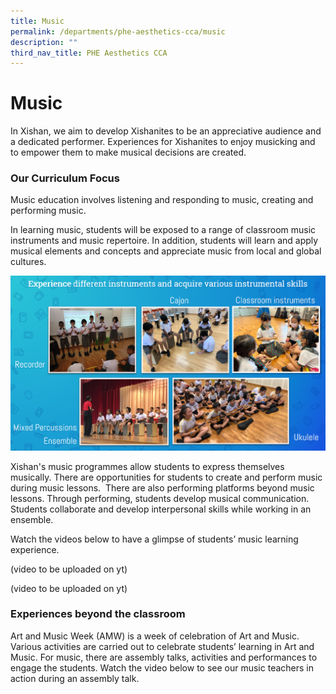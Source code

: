 ```yaml
---
title: Music
permalink: /departments/phe-aesthetics-cca/music
description: ""
third_nav_title: PHE Aesthetics CCA
---
```

# **Music**

In Xishan, we aim to develop Xishanites to be an appreciative audience and a dedicated performer. Experiences for Xishanites to enjoy musicking and to empower them to make musical decisions are created.   

### Our Curriculum Focus

Music education involves listening and responding to music, creating and performing music.   

In learning music, students will be exposed to a range of classroom music instruments and music repertoire. In addition, students will learn and apply musical elements and concepts and appreciate music from local and global cultures.

![](/images/53.png)

Xishan's music programmes allow students to express themselves musically. There are opportunities for students to create and perform music during music lessons.  There are also performing platforms beyond music lessons. Through performing, students develop musical communication. Students collaborate and develop interpersonal skills while working in an ensemble.  

Watch the videos below to have a glimpse of students’ music learning experience.

(video to be uploaded on yt)

(video to be uploaded on yt)

### Experiences beyond the classroom

Art and Music Week (AMW) is a week of celebration of Art and Music. Various activities are carried out to celebrate students’ learning in Art and Music. For music, there are assembly talks, activities and performances to engage the students. Watch the video below to see our music teachers in action during an assembly talk.